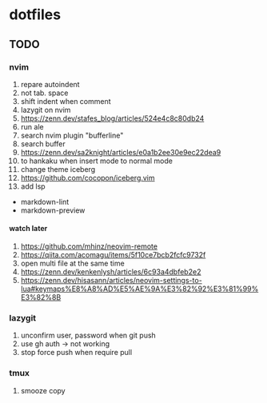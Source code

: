 # dotfiles
## TODO
### nvim
1. repare autoindent
  1. not tab. space
  1. shift indent when comment
1. lazygit on nvim
  1. https://zenn.dev/stafes_blog/articles/524e4c8c80db24
1. run ale
1. search nvim plugin "bufferline"
1. search buffer
  1. https://zenn.dev/sa2knight/articles/e0a1b2ee30e9ec22dea9
1. to hankaku when insert mode to normal mode 
1. change theme iceberg
  1. https://github.com/cocopon/iceberg.vim
1. add lsp
  - markdown-lint
  - markdown-preview

#### watch later
1. https://github.com/mhinz/neovim-remote
1. https://qiita.com/acomagu/items/5f10ce7bcb2fcfc9732f
  1. open multi file at the same time 
1. https://zenn.dev/kenkenlysh/articles/6c93a4dbfeb2e2
1. https://zenn.dev/hisasann/articles/neovim-settings-to-lua#keymaps%E8%A8%AD%E5%AE%9A%E3%82%92%E3%81%99%E3%82%8B

### lazygit
1. unconfirm user, password when git push 
  1. use gh auth -> not working
1. stop force push when require pull 

### tmux
1. smooze copy
